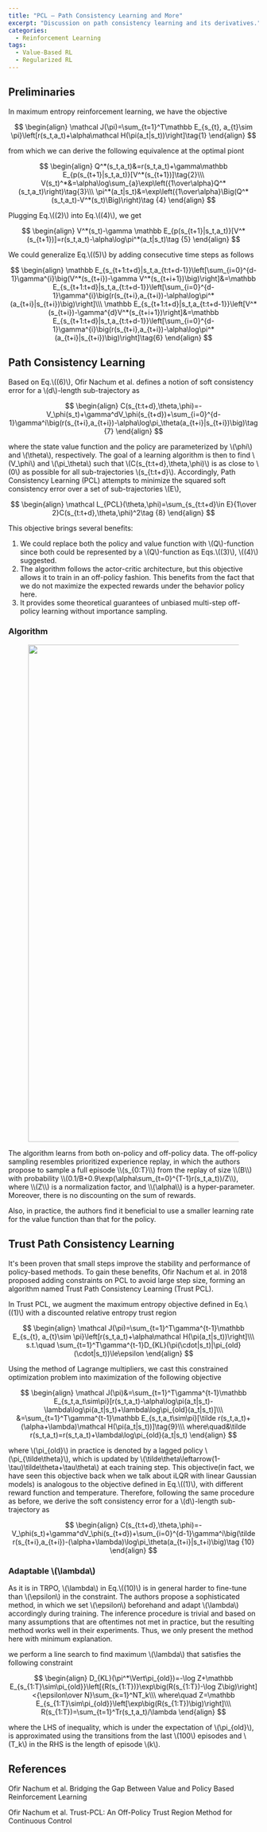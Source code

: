```yaml
---
title: "PCL — Path Consistency Learning and More"
excerpt: "Discussion on path consistency learning and its derivatives."
categories:
  - Reinforcement Learning
tags:
  - Value-Based RL
  - Regularized RL
---
```


## Preliminaries

In maximum entropy reinforcement learning, we have the objective

$$
\begin{align}
\mathcal J(\pi)=\sum_{t=1}^T\mathbb E_{s_{t}, a_{t}\sim \pi}\left[r(s_t,a_t)+\alpha\mathcal H(\pi(a_t|s_t))\right]\tag{1}
\end{align}
$$

from which we can derive the following equivalence at the optimal piont

$$
\begin{align}
Q^*(s_t,a_t)&=r(s_t,a_t)+\gamma\mathbb E_{p(s_{t+1}|s_t,a_t)}[V^*(s_{t+1})]\tag{2}\\\
V(s_t)^*&=\alpha\log\sum_{a}\exp\left({1\over\alpha}Q^*(s_t,a_t)\right)\tag{3}\\\
\pi^*(a_t|s_t)&=\exp\left({1\over\alpha}\Big(Q^*(s_t,a_t)-V^*(s_t)\Big)\right)\tag {4}
\end{align}
$$

Plugging Eq.\\((2)\\) into Eq.\\((4)\\), we get

$$
\begin{align}
V^*(s_t)-\gamma \mathbb E_{p(s_{t+1}|s_t,a_t)}[V^*(s_{t+1})]=r(s_t,a_t)-\alpha\log\pi^*(a_t|s_t)\tag {5}
\end{align}
$$

We could generalize Eq.\\((5)\\) by adding consecutive time steps as follows

$$
\begin{align}
\mathbb E_{s_{t+1:t+d}|s_t,a_{t:t+d-1}}\left[\sum_{i=0}^{d-1}\gamma^{i}\big(V^*(s_{t+i})-\gamma V^*(s_{t+i+1})\big)\right]&=\mathbb E_{s_{t+1:t+d}|s_t,a_{t:t+d-1}}\left[\sum_{i=0}^{d-1}\gamma^{i}\big(r(s_{t+i},a_{t+i})-\alpha\log\pi^*(a_{t+i}|s_{t+i})\big)\right]\\\
\mathbb E_{s_{t+1:t+d}|s_t,a_{t:t+d-1}}\left[V^*(s_{t+i})-\gamma^{d}V^*(s_{t+i+1})\right]&=\mathbb E_{s_{t+1:t+d}|s_t,a_{t:t+d-1}}\left[\sum_{i=0}^{d-1}\gamma^{i}\big(r(s_{t+i},a_{t+i})-\alpha\log\pi^*(a_{t+i}|s_{t+i})\big)\right]\tag{6}
\end{align}
$$


## Path Consistency Learning

Based on Eq.\\((6)\\), Ofir Nachum et al. defines a notion of soft consistency error for a \\(d\\)-length sub-trajectory as

$$
\begin{align}
C(s_{t:t+d},\theta,\phi)=-V_\phi(s_t)+\gamma^dV_\phi(s_{t+d})+\sum_{i=0}^{d-1}\gamma^i\big(r(s_{t+i},a_{t+i})-\alpha\log\pi_\theta(a_{t+i}|s_{t+i})\big)\tag {7}
\end{align}
$$

where the state value function and the policy are parameterized by \\(\phi\\) and \\(\theta\\), respectively. The goal of a learning algorithm is then to find \\(V_\phi\\) and \\(\pi_\theta\\) such that \\(C(s_{t:t+d},\theta,\phi)\\) is as close to \\(0\\) as possible for all sub-trajectories \\(s_{t:t+d}\\). Accordingly, Path Consistency Learning (PCL) attempts to minimize the squared soft consistency error over a set of sub-trajectories \\(E\\),

$$
\begin{align}
\mathcal L_{PCL}(\theta,\phi)=\sum_{s_{t:t+d}\in E}{1\over 2}C(s_{t:t+d},\theta,\phi)^2\tag {8}
\end{align}
$$

This objective brings several benefits:

1. We could replace both the policy and value function with \\(Q\\)-function since both could be represented by a \\(Q\\)-function as Eqs.\\((3)\\), \\((4)\\) suggested.
2. The algorithm follows the actor-critic architecture, but this objective allows it to train in an off-policy fashion. This benefits from the fact that we do not maximize the expected rewards under the behavior policy here.
3. It provides some theoretical guarantees of unbiased multi-step off-policy learning without importance sampling.

### Algorithm

<figure>
  <img src="{{ '/images/soft optimality/PCL.png' | absolute_url }}" alt="" width="1000">
  <figcaption></figcaption>
  <style>
    figure figcaption {
    text-align: center;
    }
  </style>
</figure>
The algorithm learns from both on-policy and off-policy data. The off-policy sampling resembles prioritized experience replay, in which the authors propose to sample a full episode \\(s_{0:T}\\) from the replay of size \\(B\\) with probability \\(0.1/B+0.9\exp(\alpha\sum_{t=0}^{T-1}r(s_t,a_t))/Z\\), where \\(Z\\) is a normalization factor, and \\(\alpha\\) is a hyper-parameter. Moreover, there is no discounting on the sum of rewards.

Also, in practice, the authors find it beneficial to use a smaller learning rate for the value function than that for the policy.

## Trust Path Consistency Learning

It's been proven that small steps improve the stability and performance of policy-based methods. To gain these benefits, Ofir Nachum et al. in 2018 proposed adding constraints on PCL to avoid large step size, forming an algorithm named Trust Path Consistency Learning (Trust PCL).

In Trust PCL, we augment the maximum entropy objective defined in Eq.\\((1)\\) with a discounted relative entropy trust region

$$
\begin{align}
\mathcal J(\pi)=\sum_{t=1}^T\gamma^{t-1}\mathbb E_{s_{t}, a_{t}\sim \pi}\left[r(s_t,a_t)+\alpha\mathcal H(\pi(a_t|s_t))\right]\\\
s.t.\quad \sum_{t=1}^T\gamma^{t-1}D_{KL}(\pi(\cdot|s_t)|\pi_{old}(\cdot|s_t))\le\epsilon
\end{align}
$$

Using the method of Lagrange multipliers, we cast this constrained optimization problem into maximization of the following objective

$$
\begin{align}
\mathcal J(\pi)&=\sum_{t=1}^T\gamma^{t-1}\mathbb E_{s_t,a_t\sim\pi}[r(s_t,a_t)-\alpha\log\pi(a_t|s_t)-\lambda\log\pi(a_t|s_t)+\lambda\log\pi_{old}(a_t|s_t)]\\\
&=\sum_{t=1}^T\gamma^{t-1}\mathbb E_{s_t,a_t\sim\pi}[\tilde r(s_t,a_t)+(\alpha+\lambda)\mathcal H(\pi(a_t|s_t))]\tag{9}\\\
where\quad&\tilde r(s_t,a_t)=r(s_t,a_t)+\lambda\log\pi_{old}(a_t|s_t)
\end{align}
$$

where \\(\pi_{old}\\) in practice is denoted by a lagged policy \\(\pi_{\tilde\theta}\\), which is updated by \\(\tilde\theta\leftarrow(1-\tau)\tilde\theta+\tau\theta\\) at each training step. This objective(in fact, we have seen this objective back when we talk about iLQR with linear Gaussian models) is analogous to the objective defined in Eq.\\((1)\\), with different reward function and temperature. Therefore, following the same procedure as before, we derive the soft consistency error for a \\(d\\)-length sub-trajectory as

$$
\begin{align}
C(s_{t:t+d},\theta,\phi)=-V_\phi(s_t)+\gamma^dV_\phi(s_{t+d})+\sum_{i=0}^{d-1}\gamma^i\big(\tilde r(s_{t+i},a_{t+i})-(\alpha+\lambda)\log\pi_\theta(a_{t+i}|s_t+i)\big)\tag {10}
\end{align}
$$


### Adaptable \\(\lambda\\)

As it is in TRPO, \\(\lambda\\) in Eq.\\((10)\\) is in general harder to fine-tune than \\(\epsilon\\) in the constraint. The authors propose a sophisticated method, in which we set \\(\epsilon\\) beforehand and adapt \\(\lambda\\) accordingly during training. The inference procedure is trivial and based on many assumptions that are oftentimes not met in practice, but the resulting method works well in their experiments. Thus, we only present the method here with minimum explanation. 

we perform a line search to find maximum \\(\lambda\\) that satisfies the following constraint

$$
\begin{align}
D_{KL}(\pi^*\Vert\pi_{old})=-\log Z+\mathbb E_{s_{1:T}\sim\pi_{old}}\left[{R(s_{1:T})}\exp\big(R(s_{1:T})-\log Z\big)\right]<{\epsilon\over N}\sum_{k=1}^NT_k\\\
where\quad Z=\mathbb E_{s_{1:T}\sim\pi_{old}}\left[\exp\big(R(s_{1:T})\big)\right]\\\
R(s_{1:T})=\sum_{t=1}^Tr(s_t,a_t)/\lambda
\end{align}
$$

where the LHS of inequality, which is under the expectation of \\(\pi_{old}\\), is approximated using the transitions from the last \\(100\\) episodes and \\(T_k\\) in the RHS is the length of episode \\(k\\).

## References

Ofir Nachum et al. Bridging the Gap Between Value and Policy Based Reinforcement Learning

Ofir Nachum et al. Trust-PCL: An Off-Policy Trust Region Method for Continuous Control